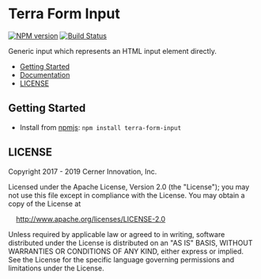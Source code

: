 # Terra Form Input


[![NPM version](https://badgen.net/npm/v/terra-form-input)](https://www.npmjs.org/package/terra-form-input)
[![Build Status](https://badgen.net/travis/cerner/terra-core)](https://travis-ci.com/cerner/terra-core)

Generic input which represents an HTML input element directly.

- [Getting Started](#getting-started)
- [Documentation](https://github.com/cerner/terra-core/tree/master/packages/terra-form-input/docs)
- [LICENSE](#license)

## Getting Started

- Install from [npmjs](https://www.npmjs.com): `npm install terra-form-input`

## LICENSE

Copyright 2017 - 2019 Cerner Innovation, Inc.

Licensed under the Apache License, Version 2.0 (the "License"); you may not use this file except in compliance with the License. You may obtain a copy of the License at

&nbsp;&nbsp;&nbsp;&nbsp;http://www.apache.org/licenses/LICENSE-2.0

Unless required by applicable law or agreed to in writing, software distributed under the License is distributed on an "AS IS" BASIS, WITHOUT WARRANTIES OR CONDITIONS OF ANY KIND, either express or implied. See the License for the specific language governing permissions and limitations under the License.

